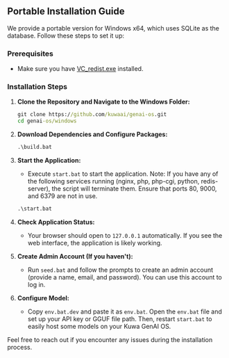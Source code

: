 ## Portable Installation Guide

We provide a portable version for Windows x64, which uses SQLite as the database. Follow these steps to set it up:

### Prerequisites
- Make sure you have [VC_redist.exe](https://learn.microsoft.com/zh-tw/cpp/windows/latest-supported-vc-redist?view=msvc-170) installed.

### Installation Steps

1. **Clone the Repository and Navigate to the Windows Folder:**
   ```bat
   git clone https://github.com/kuwaai/genai-os.git
   cd genai-os/windows
   ```

2. **Download Dependencies and Configure Packages:**
   ```bat
   .\build.bat
   ```

3. **Start the Application:**
   - Execute `start.bat` to start the application. Note: If you have any of the following services running (nginx, php, php-cgi, python, redis-server), the script will terminate them. Ensure that ports 80, 9000, and 6379 are not in use.
   ```bat
   .\start.bat
   ```

4. **Check Application Status:**
   - Your browser should open to `127.0.0.1` automatically. If you see the web interface, the application is likely working.

5. **Create Admin Account (If you haven't):**
   - Run `seed.bat` and follow the prompts to create an admin account (provide a name, email, and password). You can use this account to log in.

6. **Configure Model:**
   - Copy `env.bat.dev` and paste it as `env.bat`. Open the `env.bat` file and set up your API key or GGUF file path. Then, restart `start.bat` to easily host some models on your Kuwa GenAI OS.

Feel free to reach out if you encounter any issues during the installation process.